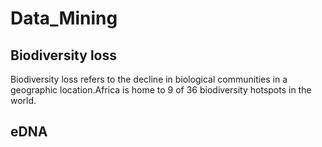 # Data_Mining
## Biodiversity loss
Biodiversity loss refers to the decline in biological communities in a geographic location.Africa is home to 9 of 36 biodiversity hotspots in the world.
## eDNA
